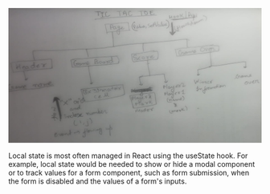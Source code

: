 ![alt text](./img.jpeg)

Local state is most often managed in React using the useState hook. For example, local state would be needed to show or hide a modal component or to track values for a form component, such as form submission, when the form is disabled and the values of a form's inputs.
